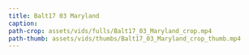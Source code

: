 ```yaml
---
title: Balt17 03 Maryland
caption:
path-crop: assets/vids/fulls/Balt17_03_Maryland_crop.mp4
path-thumb: assets/vids/thumbs/Balt17_03_Maryland_crop_thumb.mp4
---
```


